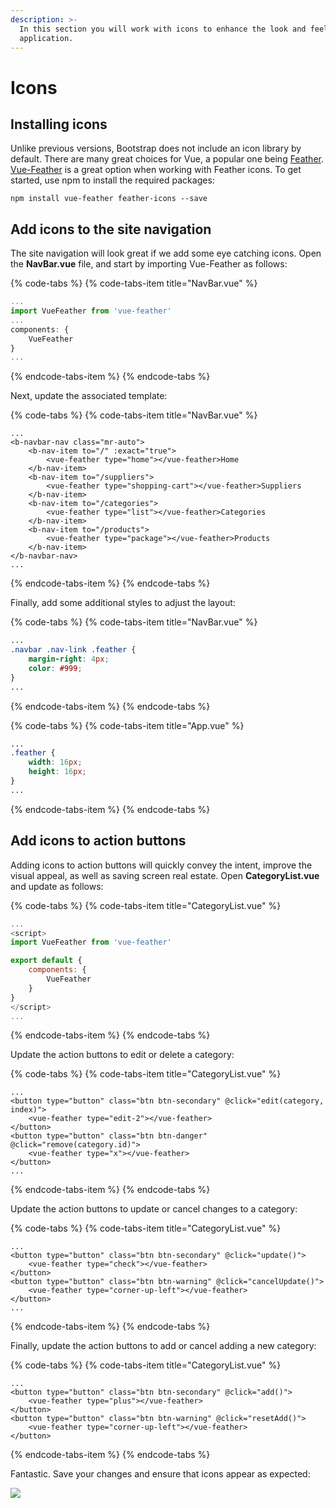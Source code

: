 ```yaml
---
description: >-
  In this section you will work with icons to enhance the look and feel of the
  application.
---
```


# Icons

## Installing icons

Unlike previous versions, Bootstrap does not include an icon library by default. There are many great choices for Vue, a popular one being [Feather](https://feathericons.com/). [Vue-Feather](https://fengyuanchen.github.io/vue-feather/) is a great option when working with Feather icons. To get started, use npm to install the required packages:

```text
npm install vue-feather feather-icons --save
```

## Add icons to the site navigation

The site navigation will look great if we add some eye catching icons. Open the **NavBar.vue** file, and start by importing Vue-Feather as follows:

{% code-tabs %}
{% code-tabs-item title="NavBar.vue" %}
```javascript
...
import VueFeather from 'vue-feather'
...
components: {
    VueFeather
}
...
```
{% endcode-tabs-item %}
{% endcode-tabs %}

Next, update the associated template:

{% code-tabs %}
{% code-tabs-item title="NavBar.vue" %}
```markup
...
<b-navbar-nav class="mr-auto">
    <b-nav-item to="/" :exact="true">
        <vue-feather type="home"></vue-feather>Home
    </b-nav-item>
    <b-nav-item to="/suppliers">
        <vue-feather type="shopping-cart"></vue-feather>Suppliers
    </b-nav-item>
    <b-nav-item to="/categories">
        <vue-feather type="list"></vue-feather>Categories
    </b-nav-item>
    <b-nav-item to="/products">
        <vue-feather type="package"></vue-feather>Products
    </b-nav-item>
</b-navbar-nav>
...
```
{% endcode-tabs-item %}
{% endcode-tabs %}

Finally, add some additional styles to adjust the layout:

{% code-tabs %}
{% code-tabs-item title="NavBar.vue" %}
```css
...
.navbar .nav-link .feather {
    margin-right: 4px;
    color: #999;
}
...
```
{% endcode-tabs-item %}
{% endcode-tabs %}

{% code-tabs %}
{% code-tabs-item title="App.vue" %}
```css
...
.feather {
    width: 16px;
    height: 16px;
}
...
```
{% endcode-tabs-item %}
{% endcode-tabs %}

## Add icons to action buttons

Adding icons to action buttons will quickly convey the intent, improve the visual appeal, as well as saving screen real estate. Open **CategoryList.vue** and update as follows:

{% code-tabs %}
{% code-tabs-item title="CategoryList.vue" %}
```javascript
...
<script>
import VueFeather from 'vue-feather'

export default {
    components: {
        VueFeather
    }
}
</script>
...
```
{% endcode-tabs-item %}
{% endcode-tabs %}

Update the action buttons to edit or delete a category:

{% code-tabs %}
{% code-tabs-item title="CategoryList.vue" %}
```markup
...
<button type="button" class="btn btn-secondary" @click="edit(category, index)">
    <vue-feather type="edit-2"></vue-feather>
</button>
<button type="button" class="btn btn-danger" @click="remove(category.id)">
    <vue-feather type="x"></vue-feather>
</button>
...
```
{% endcode-tabs-item %}
{% endcode-tabs %}

Update the action buttons to update or cancel changes to a category:

{% code-tabs %}
{% code-tabs-item title="CategoryList.vue" %}
```markup
...
<button type="button" class="btn btn-secondary" @click="update()">
    <vue-feather type="check"></vue-feather>
</button>
<button type="button" class="btn btn-warning" @click="cancelUpdate()">
    <vue-feather type="corner-up-left"></vue-feather>                       
</button>
...
```
{% endcode-tabs-item %}
{% endcode-tabs %}

Finally, update the action buttons to add or cancel adding a new category:

{% code-tabs %}
{% code-tabs-item title="CategoryList.vue" %}
```markup
...
<button type="button" class="btn btn-secondary" @click="add()">
    <vue-feather type="plus"></vue-feather>
</button>
<button type="button" class="btn btn-warning" @click="resetAdd()">
    <vue-feather type="corner-up-left"></vue-feather>                            
</button>
```
{% endcode-tabs-item %}
{% endcode-tabs %}

Fantastic. Save your changes and ensure that icons appear as expected:

![](../.gitbook/assets/icons-animation-1.gif)

